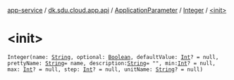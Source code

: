 [app-service](../../../index.md) / [dk.sdu.cloud.app.api](../../index.md) / [ApplicationParameter](../index.md) / [Integer](index.md) / [&lt;init&gt;](./-init-.md)

# &lt;init&gt;

`Integer(name: `[`String`](https://kotlinlang.org/api/latest/jvm/stdlib/kotlin/-string/index.html)`, optional: `[`Boolean`](https://kotlinlang.org/api/latest/jvm/stdlib/kotlin/-boolean/index.html)`, defaultValue: `[`Int`](https://kotlinlang.org/api/latest/jvm/stdlib/kotlin/-int/index.html)`? = null, prettyName: `[`String`](https://kotlinlang.org/api/latest/jvm/stdlib/kotlin/-string/index.html)` = name, description: `[`String`](https://kotlinlang.org/api/latest/jvm/stdlib/kotlin/-string/index.html)` = "", min: `[`Int`](https://kotlinlang.org/api/latest/jvm/stdlib/kotlin/-int/index.html)`? = null, max: `[`Int`](https://kotlinlang.org/api/latest/jvm/stdlib/kotlin/-int/index.html)`? = null, step: `[`Int`](https://kotlinlang.org/api/latest/jvm/stdlib/kotlin/-int/index.html)`? = null, unitName: `[`String`](https://kotlinlang.org/api/latest/jvm/stdlib/kotlin/-string/index.html)`? = null)`